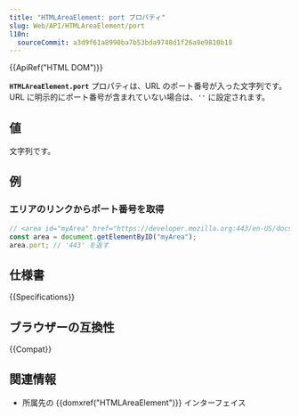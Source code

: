 ```yaml
---
title: "HTMLAreaElement: port プロパティ"
slug: Web/API/HTMLAreaElement/port
l10n:
  sourceCommit: a3d9f61a8990ba7b53bda9748d1f26a9e9810b18
---
```


{{ApiRef("HTML DOM")}}

**`HTMLAreaElement.port`** プロパティは、URL のポート番号が入った文字列です。 URL に明示的にポート番号が含まれていない場合は、`''` に設定されます。

## 値

文字列です。

## 例

### エリアのリンクからポート番号を取得

```js
// <area id="myArea" href="https://developer.mozilla.org:443/en-US/docs/HTMLAreaElement"> 要素が文書にあったとします。
const area = document.getElementByID("myArea");
area.port; // '443' を返す
```

## 仕様書

{{Specifications}}

## ブラウザーの互換性

{{Compat}}

## 関連情報

- 所属先の {{domxref("HTMLAreaElement")}} インターフェイス
